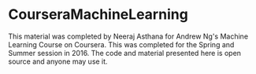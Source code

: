 # CourseraMachineLearning

This material was completed by Neeraj Asthana for Andrew Ng's Machine Learning Course on Coursera. This was completed for the Spring and Summer session in 2016. The code and material presented here is open source and anyone may use it.

